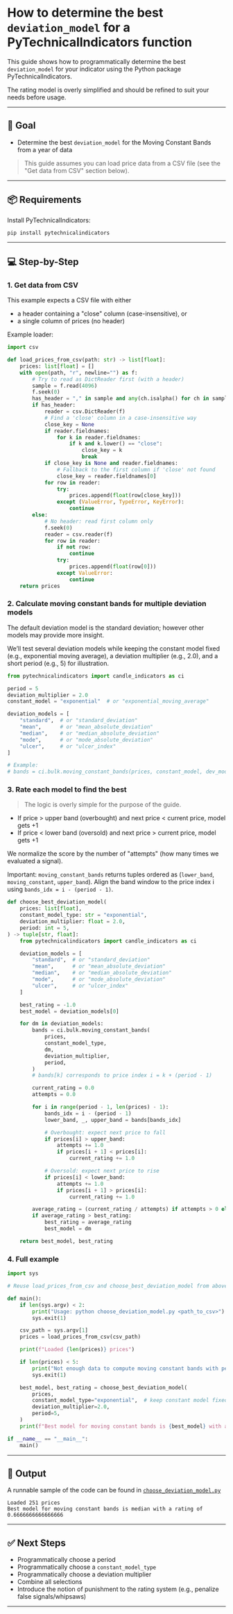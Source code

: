# How to determine the best `deviation_model` for a PyTechnicalIndicators function

This guide shows how to programmatically determine the best `deviation_model` for your indicator using the Python package PyTechnicalIndicators.

The rating model is overly simplified and should be refined to suit your needs before usage.

---

## 🎯 Goal

- Determine the best `deviation_model` for the Moving Constant Bands from a year of data

> This guide assumes you can load price data from a CSV file (see the "Get data from CSV" section below).

---

## 📦 Requirements

Install PyTechnicalIndicators:

```bash
pip install pytechnicalindicators
```

---

## 💻 Step-by-Step

### 1. Get data from CSV

This example expects a CSV file with either

- a header containing a "close" column (case-insensitive), or
- a single column of prices (no header)

Example loader:

```python
import csv

def load_prices_from_csv(path: str) -> list[float]:
    prices: list[float] = []
    with open(path, "r", newline="") as f:
        # Try to read as DictReader first (with a header)
        sample = f.read(4096)
        f.seek(0)
        has_header = "," in sample and any(ch.isalpha() for ch in sample.splitlines()[0])
        if has_header:
            reader = csv.DictReader(f)
            # Find a 'close' column in a case-insensitive way
            close_key = None
            if reader.fieldnames:
                for k in reader.fieldnames:
                    if k and k.lower() == "close":
                        close_key = k
                        break
            if close_key is None and reader.fieldnames:
                # Fallback to the first column if 'close' not found
                close_key = reader.fieldnames[0]
            for row in reader:
                try:
                    prices.append(float(row[close_key]))
                except (ValueError, TypeError, KeyError):
                    continue
        else:
            # No header: read first column only
            f.seek(0)
            reader = csv.reader(f)
            for row in reader:
                if not row:
                    continue
                try:
                    prices.append(float(row[0]))
                except ValueError:
                    continue
    return prices
```

### 2. Calculate moving constant bands for multiple deviation models

The default deviation model is the standard deviation; however other models may provide more insight.

We’ll test several deviation models while keeping the constant model fixed (e.g., exponential moving average), a deviation multiplier (e.g., 2.0), and a short period (e.g., 5) for illustration.

```python
from pytechnicalindicators import candle_indicators as ci

period = 5
deviation_multiplier = 2.0
constant_model = "exponential"  # or "exponential_moving_average"

deviation_models = [
    "standard",  # or "standard_deviation"
    "mean",      # or "mean_absolute_deviation"
    "median",    # or "median_absolute_deviation"
    "mode",      # or "mode_absolute_deviation"
    "ulcer",     # or "ulcer_index"
]

# Example:
# bands = ci.bulk.moving_constant_bands(prices, constant_model, dev_model, deviation_multiplier, period)
```

### 3. Rate each model to find the best

> The logic is overly simple for the purpose of the guide.

- If price > upper band (overbought) and next price < current price, model gets +1
- If price < lower band (oversold) and next price > current price, model gets +1

We normalize the score by the number of "attempts" (how many times we evaluated a signal).

Important: `moving_constant_bands` returns tuples ordered as (`lower_band`, `moving_constant`, `upper_band`). Align the band window to the price index i using `bands_idx = i - (period - 1)`.

```python
def choose_best_deviation_model(
    prices: list[float],
    constant_model_type: str = "exponential",
    deviation_multiplier: float = 2.0,
    period: int = 5,
) -> tuple[str, float]:
    from pytechnicalindicators import candle_indicators as ci

    deviation_models = [
        "standard",  # or "standard_deviation"
        "mean",      # or "mean_absolute_deviation"
        "median",    # or "median_absolute_deviation"
        "mode",      # or "mode_absolute_deviation"
        "ulcer",     # or "ulcer_index"
    ]

    best_rating = -1.0
    best_model = deviation_models[0]

    for dm in deviation_models:
        bands = ci.bulk.moving_constant_bands(
            prices,
            constant_model_type,
            dm,
            deviation_multiplier,
            period,
        )
        # bands[k] corresponds to price index i = k + (period - 1)

        current_rating = 0.0
        attempts = 0.0

        for i in range(period - 1, len(prices) - 1):
            bands_idx = i - (period - 1)
            lower_band, _, upper_band = bands[bands_idx]

            # Overbought: expect next price to fall
            if prices[i] > upper_band:
                attempts += 1.0
                if prices[i + 1] < prices[i]:
                    current_rating += 1.0

            # Oversold: expect next price to rise
            if prices[i] < lower_band:
                attempts += 1.0
                if prices[i + 1] > prices[i]:
                    current_rating += 1.0

        average_rating = (current_rating / attempts) if attempts > 0 else 0.0
        if average_rating > best_rating:
            best_rating = average_rating
            best_model = dm

    return best_model, best_rating
```

### 4. Full example

```python
import sys

# Reuse load_prices_from_csv and choose_best_deviation_model from above

def main():
    if len(sys.argv) < 2:
        print("Usage: python choose_deviation_model.py <path_to_csv>")
        sys.exit(1)

    csv_path = sys.argv[1]
    prices = load_prices_from_csv(csv_path)

    print(f"Loaded {len(prices)} prices")

    if len(prices) < 5:
        print("Not enough data to compute moving constant bands with period 5.")
        sys.exit(1)

    best_model, best_rating = choose_best_deviation_model(
        prices,
        constant_model_type="exponential",  # keep constant model fixed for this search
        deviation_multiplier=2.0,
        period=5,
    )
    print(f"Best model for moving constant bands is {best_model} with a rating of {best_rating}")

if __name__ == "__main__":
    main()
```

---

## 🧪 Output

A runnable sample of the code can be found in [`choose_deviation_model.py`](https://github.com/chironmind/PyTechnicalIndicators-How-To-guides/blob/main/examples/choose_deviation_model.py)

```text
Loaded 251 prices
Best model for moving constant bands is median with a rating of 0.6666666666666666
```

---

## ✅ Next Steps

- Programmatically choose a period
- Programmatically choose a `constant_model_type`
- Programmatically choose a deviation multiplier
- Combine all selections
- Introduce the notion of punishment to the rating system (e.g., penalize false signals/whipsaws)

---

